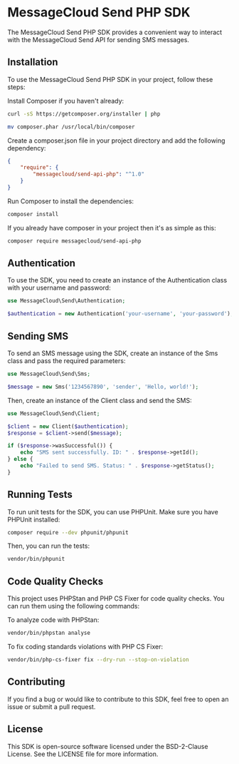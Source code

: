 # MessageCloud Send PHP SDK
The MessageCloud Send PHP SDK provides a convenient way to interact with the MessageCloud Send API for sending SMS messages.


## Installation
To use the MessageCloud Send PHP SDK in your project, follow these steps:

Install Composer if you haven't already:

```bash
curl -sS https://getcomposer.org/installer | php

mv composer.phar /usr/local/bin/composer
```

Create a composer.json file in your project directory and add the following dependency:

```json
{
    "require": {
        "messagecloud/send-api-php": "^1.0"
    }
}
```

Run Composer to install the dependencies:

```bash
composer install
```

If you already have composer in your project then it's as simple as this:

```bash
composer require messagecloud/send-api-php
```


## Authentication
To use the SDK, you need to create an instance of the Authentication class with your username and password:

```php
use MessageCloud\Send\Authentication;

$authentication = new Authentication('your-username', 'your-password');
```


## Sending SMS
To send an SMS message using the SDK, create an instance of the Sms class and pass the required parameters:

```php
use MessageCloud\Send\Sms;

$message = new Sms('1234567890', 'sender', 'Hello, world!');
```

Then, create an instance of the Client class and send the SMS:

```php
use MessageCloud\Send\Client;

$client = new Client($authentication);
$response = $client->send($message);

if ($response->wasSuccessful()) {
    echo "SMS sent successfully. ID: " . $response->getId();
} else {
    echo "Failed to send SMS. Status: " . $response->getStatus();
}
```


## Running Tests
To run unit tests for the SDK, you can use PHPUnit. Make sure you have PHPUnit installed:

```bash
composer require --dev phpunit/phpunit
```

Then, you can run the tests:

```bash
vendor/bin/phpunit
```


## Code Quality Checks
This project uses PHPStan and PHP CS Fixer for code quality checks. You can run them using the following commands:

To analyze code with PHPStan:

```bash
vendor/bin/phpstan analyse
```

To fix coding standards violations with PHP CS Fixer:

```bash
vendor/bin/php-cs-fixer fix --dry-run --stop-on-violation
```


## Contributing
If you find a bug or would like to contribute to this SDK, feel free to open an issue or submit a pull request.


## License
This SDK is open-source software licensed under the BSD-2-Clause License. See the LICENSE file for more information.

